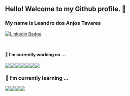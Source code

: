 ## Hello! Welcome to my Github profile. 🍻 
### My name is Leandro dos Anjos Tavares
[![Linkedin Badge](https://img.shields.io/badge/-leandroatavares-blue?style=flat-square&logo=Linkedin&logoColor=white&link=https://www.linkedin.com/in/leandroatavares/)](https://www.linkedin.com/in/leandroatavares/)

<br />

 #### 🔭 I’m currently working on ... 
<div style="display: flex;">
  <img src="https://img.shields.io/badge/angular%20-%23dd0031.svg?&style=for-the-badge&logo=angular&logoColor=white" />
  <img src="https://img.shields.io/badge/html5%20-%23dc4b25.svg?&style=for-the-badge&logo=html5&logoColor=white" />
  <img src="https://img.shields.io/badge/css3%20-%23146daf.svg?&style=for-the-badge&logo=css3&logoColor=white" />
  <img src="https://img.shields.io/badge/javascript%20-%23f7e01b.svg?&style=for-the-badge&logo=javascript&logoColor=black" />
  <img src="https://img.shields.io/badge/typescript%20-%232f73bf.svg?&style=for-the-badge&logo=typescript&logoColor=white" />
  <img src="https://img.shields.io/badge/java%20-%23e51c20.svg?&style=for-the-badge&logo=java&logoColor=white" />
  <img src="https://img.shields.io/badge/spring%20-%2369ad3c.svg?&style=for-the-badge&logo=spring&logoColor=white" />
</div>

### 🌱 I’m currently learning ... 
<div style="display: flex;">
  <img src="https://img.shields.io/badge/react%20-%2300D9FF.svg?&style=for-the-badge&logo=react&logoColor=white" />
  <img src="https://img.shields.io/badge/nextjs%20-%231c2529.svg?&style=for-the-badge&logo=nextjs&logoColor=white" />
  <img src="https://img.shields.io/badge/express%20-%231c2529.svg?&style=for-the-badge&logo=express&logoColor=white" />
  <img src="https://img.shields.io/badge/nodejs%20-%238bbe3d.svg?&style=for-the-badge&logo=nodejs&logoColor=white" />
</div>


<!--
**leandroatavares/leandroatavares** is a ✨ _special_ ✨ repository because its `README.md` (this file) appears on your GitHub profile.

Here are some ideas to get you started:

- I’m currently working on ...
- 🌱 I’m currently learning ...
- 👯 I’m looking to collaborate on ...
- 🤔 I’m looking for help with ...
- 💬 Ask me about ...
- 📫 How to reach me: ...
- 😄 Pronouns: ...
- ⚡ Fun fact: ...
-->
